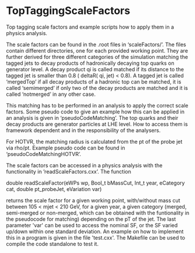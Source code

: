 # TopTaggingScaleFactors

Top tagging scale factors and example scripts how to apply them in a physics analysis. 

The scale factors can be found in the .root files in ‘scaleFactors/’. The files contain different directories, one for each provided working point. They are further derived for three different categories of the simulation matching the tagged jets to decay products of hadronically decaying top quarks on generator level. A decay product qi is called matched if its distance to the tagged jet is smaller than 0.8 ( deltaR( qi, jet) \< 0.8). A tagged jet is called ‘mergedTop’ if all decay products of a hadronic top can be matched, it is called ‘semimerged’ if only two of the decay products are matched and it is called ‘notmerged’ in any other case. 

This matching has to be performed in an analysis to apply the correct scale factors. Some pseudo code to give an example how this can be applied in an analysis is given in ‘pseudoCodeMatching’. The top quarks and their decay products are generator particles at LHE level. How to access them is framework dependent and in the responsibility of the analysers. 

For HOTVR, the matching radius is calculated from the pt of the probe jet via rho/pt. Example pseudo code can be found in ‘pseudoCodeMatchingHOTVR’. 

The scale factors can be accessed in a physics analysis with the functionality in ’readScaleFactors.cxx’. The function 

double readScaleFactor(eWPs wp, Bool_t bMassCut, Int_t year, eCategory cat, double pt_probeJet, eVariation var)

returns the scale factor for a given working point, with/without mass cut between 105 < mjet < 210 GeV, for a given year, a given category (merged, semi-merged or non-merged, which can be obtained with the funtionality in the pseudocode for matching) depending on the pT of the jet. The last parameter 'var' can be used to access the nominal SF, or the SF varied up/down within one standard deviation. 
An example on how to implement this in a program is given in the file 'test.cxx'. The Makefile can be used to compile the code standalone to test it. 

